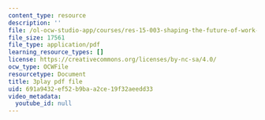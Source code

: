 ```yaml
---
content_type: resource
description: ''
file: /ol-ocw-studio-app/courses/res-15-003-shaping-the-future-of-work-15-662x-spring-2016/691a9432ef52b9baa2ce19f32aeedd33_d5chZ4A54DI.pdf
file_size: 17561
file_type: application/pdf
learning_resource_types: []
license: https://creativecommons.org/licenses/by-nc-sa/4.0/
ocw_type: OCWFile
resourcetype: Document
title: 3play pdf file
uid: 691a9432-ef52-b9ba-a2ce-19f32aeedd33
video_metadata:
  youtube_id: null
---
```


